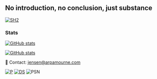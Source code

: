 ## No introduction, no conclusion, just substance

[![SH2](https://camo.githubusercontent.com/faccbaf36ba7f2b7d299ff77d643ca2e63d085b36cea741a01a5c866d8b3c188/68747470733a2f2f692e696d6775722e636f6d2f6b45553061636e2e706e67)](https://github.com/Jensen330/) 

<h3>Stats</h3>

[![GitHub stats](https://github-readme-stats.vercel.app/api?username=Jensen330&show_icons=true&theme=aura_dark)](https://github.com/Jensen330/) 

[![GitHub stats](https://visitor-badge.laobi.icu/badge?page_id=Jensen330.readme.visitor-badge)](https://github.com/Jensen330/)

📨 Contact: jensen@arpamourne.com

[![P](https://img.shields.io/badge/PayPal-00457C?style=for-the-badge&logo=paypal&logoColor=white)](https://paypal.me/arpamourne)  [![DS](https://img.shields.io/badge/Discord-7289DA?style=for-the-badge&logo=discord&logoColor=white)](https://discord.gg) ![PSN](https://img.shields.io/badge/PSN-%230070D1.svg?style=for-the-badge&logo=Playstation&logoColor=white)

